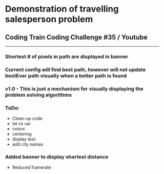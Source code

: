 # Demonstration of travelling salesperson problem
## Coding Train Coding Challenge #35 / Youtube
----

### Shortest # of pixels in path are displayed in banner
### Current config will find best path, however will not update bestEver path visually when a better path is found
### v1.0 - This is just a mechanism for visually displaying the problem solving algorithms

### ToDo:
* Clean-up code
* let vs var
* colors
* centering
* display text
* add city names


### Added banner to display shortest distance
* Reduced framerate